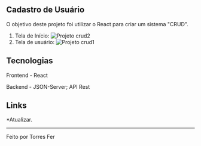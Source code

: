 ## Cadastro de Usuário
O objetivo deste projeto foi utilizar o React para criar um sistema "CRUD".

1. Tela de Início:
![Projeto crud2](https://user-images.githubusercontent.com/93451006/169900626-cfc40d85-c427-4d27-821d-7ae1c8c31a2f.png)
2. Tela de usuário:
![Projeto crud1](https://user-images.githubusercontent.com/93451006/169900632-add5276b-307b-4e34-bdb0-88284688457c.png)

## Tecnologias
Frontend - React

Backend - JSON-Server; API Rest

## Links
*Atualizar.
___________________

Feito por Torres Fer
